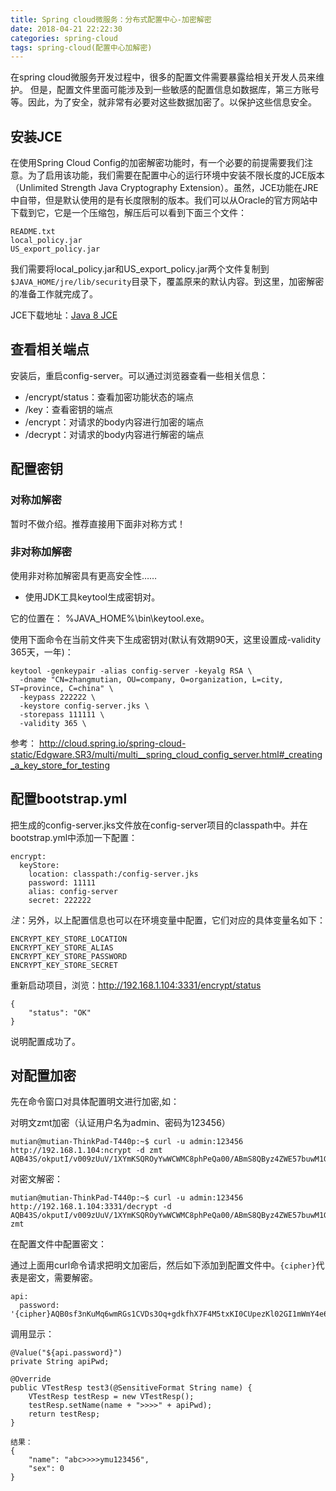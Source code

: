 ```yaml
---
title: Spring cloud微服务：分布式配置中心-加密解密
date: 2018-04-21 22:22:30
categories: spring-cloud
tags: spring-cloud(配置中心加解密)
---
```


在spring cloud微服务开发过程中，很多的配置文件需要暴露给相关开发人员来维护。
但是，配置文件里面可能涉及到一些敏感的配置信息如数据库，第三方账号等。因此，为了安全，就非常有必要对这些数据加密了。以保护这些信息安全。


## 安装JCE

在使用Spring Cloud Config的加密解密功能时，有一个必要的前提需要我们注意。为了启用该功能，我们需要在配置中心的运行环境中安装不限长度的JCE版本（Unlimited Strength Java Cryptography Extension）。虽然，JCE功能在JRE中自带，但是默认使用的是有长度限制的版本。我们可以从Oracle的官方网站中下载到它，它是一个压缩包，解压后可以看到下面三个文件：

    README.txt
    local_policy.jar
    US_export_policy.jar

我们需要将local_policy.jar和US_export_policy.jar两个文件复制到`$JAVA_HOME/jre/lib/security`目录下，覆盖原来的默认内容。到这里，加密解密的准备工作就完成了。

JCE下载地址：[Java 8 JCE](http://www.oracle.com/technetwork/java/javase/downloads/jce8-download-2133166.html)

## 查看相关端点

安装后，重启config-server。可以通过浏览器查看一些相关信息：

- /encrypt/status：查看加密功能状态的端点
- /key：查看密钥的端点
- /encrypt：对请求的body内容进行加密的端点
- /decrypt：对请求的body内容进行解密的端点

## 配置密钥

### 对称加解密

暂时不做介绍。推荐直接用下面非对称方式！

### 非对称加解密

使用非对称加解密具有更高安全性……

- 使用JDK工具keytool生成密钥对。

它的位置在： %JAVA_HOME%\bin\keytool.exe。

使用下面命令在当前文件夹下生成密钥对(默认有效期90天，这里设置成-validity 365天，一年)：

    keytool -genkeypair -alias config-server -keyalg RSA \ 
      -dname "CN=zhangmutian, OU=company, O=organization, L=city, ST=province, C=china" \
      -keypass 222222 \
      -keystore config-server.jks \
      -storepass 111111 \
      -validity 365 \

参考：
http://cloud.spring.io/spring-cloud-static/Edgware.SR3/multi/multi__spring_cloud_config_server.html#_creating_a_key_store_for_testing

## 配置bootstrap.yml

把生成的config-server.jks文件放在config-server项目的classpath中。并在bootstrap.yml中添加一下配置：

    encrypt:
      keyStore:
        location: classpath:/config-server.jks
        password: 11111
        alias: config-server
        secret: 222222

*注*：另外，以上配置信息也可以在环境变量中配置，它们对应的具体变量名如下：

    ENCRYPT_KEY_STORE_LOCATION
    ENCRYPT_KEY_STORE_ALIAS
    ENCRYPT_KEY_STORE_PASSWORD
    ENCRYPT_KEY_STORE_SECRET
    
重新启动项目，浏览：http://192.168.1.104:3331/encrypt/status  

    {
        "status": "OK"
    }
    
说明配置成功了。

## 对配置加密

先在命令窗口对具体配置明文进行加密,如：

对明文zmt加密（认证用户名为admin、密码为123456）

    mutian@mutian-ThinkPad-T440p:~$ curl -u admin:123456 http://192.168.1.104:ncrypt -d zmt
    AQB43S/okputI/v009zUuV/1XYmKSQROyYwWCWMC8phPeQa00/ABmS8QByz4ZWE57buwM1GIQ9lkmh8Yafgy6QUryq/XJk/oIck1zuN6M7IMepAFaJE4J8i4y5/LdH5h6gpfW06MeSiQbjg+393ztnDH37lWakfxEJ5yNtevXbV/LQC6u8bPvd/4riDHmgJYq8d7INJZKh4Y9TX+5a9a2YGivTuhn+qHruOylP43eMiK0EuUkmJF3B2zD6t8CWu5M84vnHjDVLFGmLuK3xfRpmG83ofl+86XjgdE+TlqcId+hRpfD28ELluU4Oc/N7ujNZAmKa2OtK0jve7oz27dQnrMDh5n6qkGAIcjNoeHLa7EgkP9XEargjGLkaXewHME56Q=  
    
对密文解密：

    mutian@mutian-ThinkPad-T440p:~$ curl -u admin:123456 http://192.168.1.104:3331/decrypt -d AQB43S/okputI/v009zUuV/1XYmKSQROyYwWCWMC8phPeQa00/ABmS8QByz4ZWE57buwM1GIQ9lkmh8Yafgy6QUryq/XJk/oIck1zuN6M7IMepAFaJE4J8i4y5/LdH5h6gpfW06MeSiQbjg+393ztnDH37lWakfxEJ5yNtevXbV/LQC6u8bPvd/4riDHmgJYq8d7INJZKh4Y9TX+5a9a2YGivTuhn+qHruOylP43eMiK0EuUkmJF3B2zD6t8CWu5M84vnHjDVLFGmLuK3xfRpmG83ofl+86XjgdE+TlqcId+hRpfD28ELluU4Oc/N7ujNZAmKa2OtK0jve7oz27dQnrMDh5n6qkGAIcjNoeHLa7EgkP9XEargjGLkaXewHME56Q=
    zmt   
    
在配置文件中配置密文：

通过上面用curl命令请求把明文加密后，然后如下添加到配置文件中。`{cipher}`代表是密文，需要解密。

    api:
      password: '{cipher}AQB0sf3nKuMq6wmRGs1CVDs3Oq+gdkfhX7F4M5txKI0CUpezKl02GI1mWmY4e6Ch/tI0UP9KRLv5VADrF8qESSPrZjD+uQR+op/N1hEZmKOMS/BpgipudiskeuifHPk2ffscN6pJns4VrfRwW3Io9yyOJ0/mAQxD46IcppraE2Z4gwplLvRU0U7pLB2mxpBqhi24ZKUW3MHRRD5rF4AMyXQw9SEyfyXYWpBGxSgMGfeV/TU4d4DVSYy8Y7Ji0Rf41m/59V24bjjYaJL2B77+WLyKlGHlV/hfrCOcz45NgqS00TGjNfieO1DlWHZi/YvYN4UUF0InRFI2gnGzWumEnJSYhHWqO3hdVr9mO+BI8DskngMGapYQrJVc7Pdpo27h3Io='

调用显示：

    @Value("${api.password}")
    private String apiPwd;

    @Override
    public VTestResp test3(@SensitiveFormat String name) {
        VTestResp testResp = new VTestResp();
        testResp.setName(name + ">>>>" + apiPwd);
        return testResp;
    }
    
    结果：
    {
        "name": "abc>>>>ymu123456",
        "sex": 0
    }
    
         